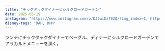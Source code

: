 ```yaml
---
title: "チックタックダイナーとシルクロードガーデン"
date: 2025-05-19
instagram: "https://www.instagram.com/p/DJ2wiDzT8ZQ/?img_index=1, https://www.instagram.com/p/DJzQmcLT7x8/?img_index=1"
disney-tags: "DAH, DHM"
---
```


ランチにチックタックダイナーでベーグル、ディナーにシルクロードガーデンでアラカルトメニューを頂く。 
